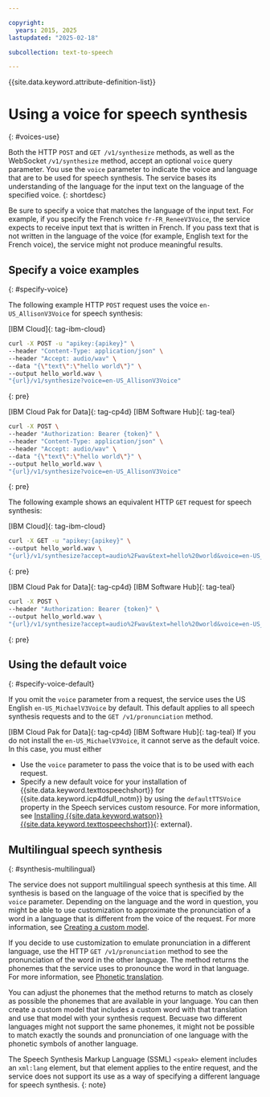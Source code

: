 ```yaml
---

copyright:
  years: 2015, 2025
lastupdated: "2025-02-18"

subcollection: text-to-speech

---
```


{{site.data.keyword.attribute-definition-list}}

# Using a voice for speech synthesis
{: #voices-use}

Both the HTTP `POST` and `GET /v1/synthesize` methods, as well as the WebSocket `/v1/synthesize` method, accept an optional `voice` query parameter. You use the `voice` parameter to indicate the voice and language that are to be used for speech synthesis. The service bases its understanding of the language for the input text on the language of the specified voice.
{: shortdesc}

Be sure to specify a voice that matches the language of the input text. For example, if you specify the French voice `fr-FR_ReneeV3Voice`, the service expects to receive input text that is written in French. If you pass text that is not written in the language of the voice (for example, English text for the French voice), the service might not produce meaningful results.

## Specify a voice examples
{: #specify-voice}

The following example HTTP `POST` request uses the voice `en-US_AllisonV3Voice` for speech synthesis:

[IBM Cloud]{: tag-ibm-cloud}

```bash
curl -X POST -u "apikey:{apikey}" \
--header "Content-Type: application/json" \
--header "Accept: audio/wav" \
--data "{\"text\":\"hello world\"}" \
--output hello_world.wav \
"{url}/v1/synthesize?voice=en-US_AllisonV3Voice"
```
{: pre}

[IBM Cloud Pak for Data]{: tag-cp4d} [IBM Software Hub]{: tag-teal}

```bash
curl -X POST \
--header "Authorization: Bearer {token}" \
--header "Content-Type: application/json" \
--header "Accept: audio/wav" \
--data "{\"text\":\"hello world\"}" \
--output hello_world.wav \
"{url}/v1/synthesize?voice=en-US_AllisonV3Voice"
```
{: pre}

The following example shows an equivalent HTTP `GET` request for speech synthesis:

[IBM Cloud]{: tag-ibm-cloud}

```bash
curl -X GET -u "apikey:{apikey}" \
--output hello_world.wav \
"{url}/v1/synthesize?accept=audio%2Fwav&text=hello%20world&voice=en-US_AllisonV3Voice"
```
{: pre}

[IBM Cloud Pak for Data]{: tag-cp4d} [IBM Software Hub]{: tag-teal}

```bash
curl -X POST \
--header "Authorization: Bearer {token}" \
--output hello_world.wav \
"{url}/v1/synthesize?accept=audio%2Fwav&text=hello%20world&voice=en-US_AllisonV3Voice"
```
{: pre}

## Using the default voice
{: #specify-voice-default}

If you omit the `voice` parameter from a request, the service uses the US English `en-US_MichaelV3Voice` by default. This default applies to all speech synthesis requests and to the  `GET /v1/pronunciation` method.

[IBM Cloud Pak for Data]{: tag-cp4d} [IBM Software Hub]{: tag-teal} If you do not install the `en-US_MichaelV3Voice`, it cannot serve as the default voice. In this case, you must either

-   Use the `voice` parameter to pass the voice that is to be used with each request.
-   Specify a new default voice for your installation of {{site.data.keyword.texttospeechshort}} for {{site.data.keyword.icp4dfull_notm}} by using the `defaultTTSVoice` property in the Speech services custom resource. For more information, see  [Installing {{site.data.keyword.watson}} {{site.data.keyword.texttospeechshort}}](https://www.ibm.com/docs/en/cloud-paks/cp-data/4.0?topic=speech-installing-watson-text){: external}.

## Multilingual speech synthesis
{: #synthesis-multilingual}

The service does not support multilingual speech synthesis at this time. All synthesis is based on the language of the voice that is specified by the `voice` parameter. Depending on the language and the word in question, you might be able to use customization to approximate the pronunciation of a word in a language that is different from the voice of the request. For more information, see [Creating a custom model](/docs/text-to-speech?topic=text-to-speech-voices#customize-model).

If you decide to use customization to emulate pronunciation in a different language, use the HTTP `GET /v1/pronunciation` method to see the pronunciation of the word in the other language. The method returns the phonemes that the service uses to pronounce the word in that language. For more information, see [Phonetic translation](/docs/text-to-speech?topic=text-to-speech-customIntro#phonetic).

You can adjust the phonemes that the method returns to match as closely as possible the phonemes that are available in your language. You can then create a custom model that includes a custom word with that translation and use that model with your synthesis request. Becuase two different languages might not support the same phonemes, it might not be possible to match exactly the sounds and pronunciation of one language with the phonetic symbols of another language.

The Speech Synthesis Markup Language (SSML) `<speak>` element includes an `xml:lang` element, but that element applies to the entire request, and the service does not support its use as a way of specifying a different language for speech synthesis.
{: note}
